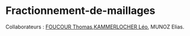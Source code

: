# Fractionnement-de-maillages
Collaborateurs : [FOUCOUR Thomas](https://github.com/SkreyZ),[KAMMERLOCHER Léo](https://github.com/Leokamm), MUNOZ Elias.
